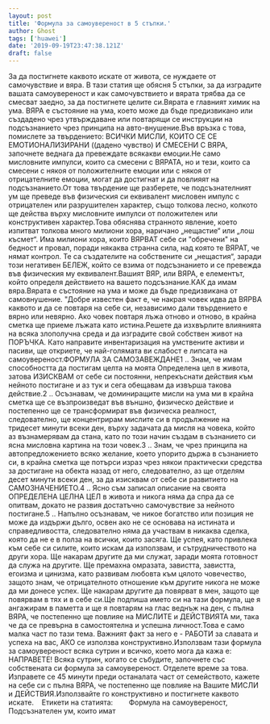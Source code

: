 ```yaml
---
layout: post
title: 'Формула за самоувереност в 5 стъпки.'
author: Ghost
tags: ['huawei']
date: '2019-09-19T23:47:38.121Z'
draft: false
---
```


За да постигнете каквото искате от живота, се нуждаете от самочувствие и вяра. В тази статия ще обясня 5 стъпки, за да изградите вашата самоувереност и как самочувствието и вярата трябва да се смесват заедно, за да постигнете целите си.Вярата е главният химик на ума. ВЯРА е състояние на ума, което може да бъде предизвикано или създадено чрез утвърждаване или повтарящи се инструкции на подсъзнанието чрез принципа на авто-внушение.Във връзка с това, помислете за твърдението: ВСИЧКИ МИСЛИ, КОИТО СЕ СЕ ЕМОТИОНАЛИЗИРАНИ ((дадено чувство) И СМЕСЕНИ С ВЯРА, започнете веднага да превеждате всякакви емоции.Не само мисловните импулси, които са смесени с ВЯРАТА, но и тези, които са смесени с някоя от положителните емоции или с някоя от отрицателните емоции, могат да достигнат и да повлияят на подсъзнанието.От това твърдение ще разберете, че подсъзнателният ум ще преведе във физическия си еквивалент мисловен импулс с отрицателен или разрушителен характер, също толкова лесно, колкото ще действа върху мисловните импулси от положителен или конструктивен характер.Това обяснява странното явление, което изпитват толкова много милиони хора, наричано „нещастие“ или „лош късмет“. Има милиони хора, които ВЯРВАТ себе си "обречени" на бедност и провал, поради някаква странна сила, над която те ВЯРАТ, че нямат контрол. Те са създателите на собствените си „нещастия“, заради този негативен БЕЛЕЖ, който се взима от подсъзнанието и се превежда във физическия му еквивалент.Вашият ВЯР, или ВЯРА, е елементът, който определя действието на вашето подсъзнание.КАК да имам вяра.Вярата е състояние на ума и може да бъде предизвикана от самовнушение. "Добре известен факт е, че накрая човек идва да ВЯРВА каквото и да се повтаря на себе си, независимо дали твърдението е вярно или невярно. Ако човек повтаря лъжа отново и отново, в крайна сметка ще приеме лъжата като истина.Решете да изхвърлите влиянията на всяка злополучна среда и да изградите свой собствен живот на ПОРЪЧКА. Като направите инвентаризация на умствените активи и пасиви, ще откриете, че най-голямата ви слабост е липсата на самоувереност.ФОРМУЛА ЗА САМОЗАВЕЖДАНЕ1 .. Знам, че имам способността да постигам целта на моята Определена цел в живота, затова ИЗИСКВАМ от себе си постоянни, непрекъснати действия към нейното постигане и аз тук и сега обещавам да извърша такова действие.2 .. Осъзнавам, че доминиращите мисли на ума ми в крайна сметка ще се възпроизведат във външно, физическо действие и постепенно ще се трансформират във физическа реалност, следователно, ще концентрирам мислите си в продължение на тридесет минути всеки ден, върху задачата да мисля на човека, който аз възнамерявам да стана, като по този начин създам в съзнанието си ясна мисловна картина на този човек.3 .. Знам, че чрез принципа на автопредложението всяко желание, което упорито държа в съзнанието си, в крайна сметка ще потърси израз чрез някои практически средства за достигане на обекта назад от него, следователно, аз ще отделям десет минути всеки ден, за да изисквам от себе си развитието на САМОЗНАЧЕНИЕТО.4 .. Ясно съм записал описание на своята ОПРЕДЕЛЕНА ЦЕЛНА ЦЕЛ в живота и никога няма да спра да се опитвам, докато не развия достатъчно самочувствие за нейното постигане.5 .. Напълно осъзнавам, че никое богатство или позиция не може да издържи дълго, освен ако не се основава на истината и справедливостта, следователно няма да участвам в никаква сделка, която да не е в полза на всички, които засяга. Ще успея, като привлека към себе си силите, които искам да използвам, и сътрудничеството на други хора. Ще накарам другите да ми служат, заради моята готовност да служа на другите. Ще премахна омразата, завистта, завистта, егоизма и цинизма, като развивам любовта към цялото човечество, защото знам, че отрицателното отношение към другите никога не може да ми донесе успех. Ще накарам другите да повярват в мен, защото ще повярвам в тях и в себе си.Ще подпиша името си на тази формула, ще я ангажирам в паметта и ще я повтарям на глас веднъж на ден, с пълна ВЯРА, че постепенно ще повлияе на МИСЛИТЕ и ДЕЙСТВИЯТА ми, така че да се превърна в самостоятелна и успешна личност.Това е само малка част по тази тема. Важният факт за него е - РАБОТИ за славата и успеха на вас, АКО се използва конструктивно.Използвам тази формула за самоувереност всяка сутрин и всичко, което мога да кажа е: НАПРАВЕТЕ! Всяка сутрин, когато се събудите, започнете със собствената си формула за самоувереност. Отделете време за това. Изправете се 45 минути преди останалата част от семейството, кажете на себе си с пълна ВЯРА, че постепенно ще повлияе на Вашите МИСЛИ и ДЕЙСТВИЯ.Използвайте го конструктивно и постигнете каквото искате.    Етикети на статията:        Формула на самоувереност, Подсъзнателен ум, които имат
